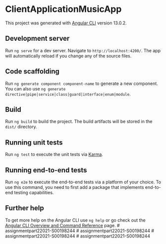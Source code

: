 # ClientApplicationMusicApp

This project was generated with [Angular CLI](https://github.com/angular/angular-cli) version 13.0.2.

## Development server

Run `ng serve` for a dev server. Navigate to `http://localhost:4200/`. The app will automatically reload if you change any of the source files.

## Code scaffolding

Run `ng generate component component-name` to generate a new component. You can also use `ng generate directive|pipe|service|class|guard|interface|enum|module`.

## Build

Run `ng build` to build the project. The build artifacts will be stored in the `dist/` directory.

## Running unit tests

Run `ng test` to execute the unit tests via [Karma](https://karma-runner.github.io).

## Running end-to-end tests

Run `ng e2e` to execute the end-to-end tests via a platform of your choice. To use this command, you need to first add a package that implements end-to-end testing capabilities.

## Further help

To get more help on the Angular CLI use `ng help` or go check out the [Angular CLI Overview and Command Reference](https://angular.io/cli) page.
#   a s s i g n m e n t p a r t 2 2 0 2 1 - S 0 0 1 9 8 2 4 4  
 #   a s s i g n m e n t p a r t 2 2 0 2 1 - S 0 0 1 9 8 2 4 4  
 #   a s s i g n m e n t p a r t 2 2 0 2 1 - S 0 0 1 9 8 2 4 4  
 #   a s s i g n m e n t p a r t 2 2 0 2 1 - S 0 0 1 9 8 2 4 4  
 